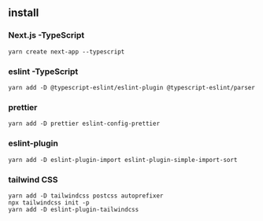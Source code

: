 ## install
### Next.js -TypeScript
`yarn create next-app --typescript`

### eslint -TypeScript
`yarn add -D @typescript-eslint/eslint-plugin @typescript-eslint/parser`

### prettier
`yarn add -D prettier eslint-config-prettier`

### eslint-plugin
`yarn add -D eslint-plugin-import eslint-plugin-simple-import-sort`

### tailwind CSS
`yarn add -D tailwindcss postcss autoprefixer`
</br>
`npx tailwindcss init -p`
</br>
`yarn add -D eslint-plugin-tailwindcss`
